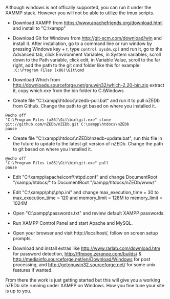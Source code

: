 Although windows is not offically supported, you can run it under the XAMMP stack. However you will not be able to utilize the tmux scripts.

* Download XAMPP from https://www.apachefriends.org/download.html and install to "C:\xampp\"   

* Download Git for Windows from http://git-scm.com/download/win and install it. After installation, go to a command line or run window by pressing Windows key + r, type `control sysdm.cpl` and run it, go to the Advanced tab, click Environment Variables, in System variables, scroll down to the Path variable, click edit, in Variable Value, scroll to the far right, add the path to the git cmd folder like this for example: `;C:\Program Files (x86)\Git\cmd`

* Download Which from http://downloads.sourceforge.net/gnuwin32/which-2.20-bin.zip extract it, copy which.exe from the bin folder to C:\Windows

* Create file "C:\xampp\htdocs\nzedb-pull.bat" and run it to pull nZEDb from Github. Change the path to git based on where you installed it.

```
@echo off  
"C:\Program Files (x86)\Git\bin\git.exe" clone git://github.com/nZEDb/nZEDb.git C:\xampp\htdocs\nZEDb  
pause  
```

* Create file "C:\xampp\htdocs\nZEDb\nzedb-update.bat", run this file in the future to update to the latest git version of nZEDb. Change the path to git based on where you installed it.

```
@echo off  
"C:\Program Files (x86)\Git\bin\git.exe" pull  
pause  
```

* Edit "C:\xampp\apache\conf\httpd.conf" and change DocumentRoot "/xampp/htdocs/" to DocumentRoot "/xampp/htdocs/nZEDb/www/"  

* Edit "C:\xampp\php\php.ini" and change max_execution_time = 30 to max_execution_time = 120 and memory_limit = 128M to memory_limit = 1024M  

* Open "C:\xampp\passwords.txt" and review default XAMPP passwords.  

* Run XAMPP Control Panel and start Apache and MySQL.  

* Open your browser and visit http://localhost/, follow on screen setup prompts.  

* Download and install extras like http://www.rarlab.com/download.htm for password detection, http://ffmpeg.zeranoe.com/builds/ & http://mediainfo.sourceforge.net/en/Download/Windows for post processing, and http://getgnuwin32.sourceforge.net/ for some unix features if wanted.

From there the work is just getting started but this will give you a working nZEDb site running under XAMPP on Windows. How you fine tune your site is up to you.

